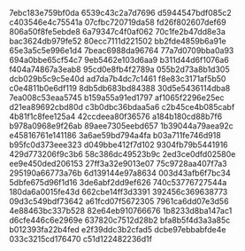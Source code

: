 7ebc183e759bf0da
6539c43c2a7d7696
d5944547bdf085c2
c403546e4c75541a
07cfbc720719da58
fd26f802607def69
806a50f8fe5ebde8
6a79347c4f0af062
70c1fe2b47dd8e3a
bac3624db979fe52
80ecc7111d221502
bb2fde4859b6a91e
65e3a5c5e996e1d4
7beac6988da96764
77a7d0709bba0a93
694a0bbe65cf54c7
9eb5462e103d6aa9
b311d44d6f1076a6
f404a74867a3eab8
95cd0e8fb4f2789a
055b2d73a8b1d305
dcb029b5c9c5e40d
ad7da7b4dc7c1461
f8e83c3171af5b50
c0e4811b0e6df119
8db5db683bd84388
30d5e5436114dba8
7ea008c53eaa5745
b159a55a91ed1797
af1065f2296e25ec
d21ea89692cbd80d
c3b0dbc36bdaa5a6
c2b45ce4b085cabf
4b81f1c8fee125a4
42ccdeea80f36576
a184b180cd88b7f6
b978a0968e9f26ab
89aee7305eebd657
1b39044a79aea92c
e45816761e141186
3a6ae59bd794a4fa
b03a711fe746d918
b95fc0d373eee323
d049bbe412f7d102
9304fb79b5441916
429d773206f9c3b6
58c386dc49523b9c
2ed3ce0dfd02580e
ee9e450ded206153
27ff3a32e9013e07
75c9728aa407f7a3
295190a66773a76b
6d139144e97a8634
003d43afb6f7bc34
5dbfe675d96f1d16
3de6abf2dd9ef626
740c53776727544a
180da6a0015fe43d
662cbe14ff3d3391
392456c369638773
09d3c549bdf73642
a61fcd07f5672305
7961ca6dd07e3d56
4e88463bc337b528
82e64eb910766676
1b8233d8ba147ac1
d6cfe446c6e2969e
637820c7512d28b2
bfa8b5f4d3a3a85c
b012393fa22b4fed
e2f39ddc3b2cfad5
dcbe97ebbabfde4e
033c3215cd176470
c51d122482236d1f
